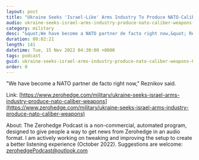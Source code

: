 ```yaml
---
layout: post
title: "Ukraine Seeks 'Israel-Like' Arms Industry To Produce NATO-Caliber Weapons"
audio: ukraine-seeks-israel-arms-industry-produce-nato-caliber-weapons-0
category: military
desc: "&quot;We have become a NATO partner de facto right now,&quot; Reznikov said. "
duration: 00:02:21
length: 141
datetime: Tue, 15 Nov 2022 04:30:00 +0000
tags: podcast
guid: ukraine-seeks-israel-arms-industry-produce-nato-caliber-weapons-0
order: 0
---
```

&quot;We have become a NATO partner de facto right now,&quot; Reznikov said. 

Link: [https://www.zerohedge.com/military/ukraine-seeks-israel-arms-industry-produce-nato-caliber-weapons](https://www.zerohedge.com/military/ukraine-seeks-israel-arms-industry-produce-nato-caliber-weapons)

About: The Zerohedge Podcast is a non-commercial, automated program, designed to give people a way to get news from Zerohedge in an audio format.  I am actively working on tweaking and improving the setup to create a better listening experience (October 2022).  Suggestions are welcome: [zerohedgePodcast@outlook.com](mailto:zerohedgePodcast@outlook.com)